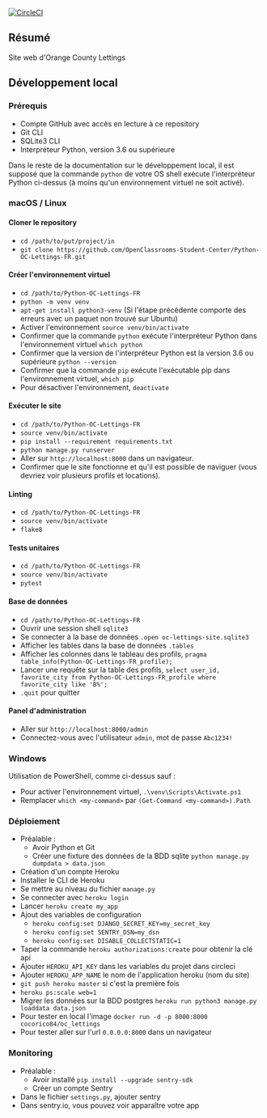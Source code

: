 [![CircleCI](https://circleci.com/gh/Cocorico84/oc_lettings/tree/master.svg?style=svg)](https://circleci.com/gh/Cocorico84/oc_lettings/tree/master)

## Résumé

Site web d'Orange County Lettings

## Développement local

### Prérequis

- Compte GitHub avec accès en lecture à ce repository
- Git CLI
- SQLite3 CLI
- Interpréteur Python, version 3.6 ou supérieure

Dans le reste de la documentation sur le développement local, il est supposé que la commande `python` de votre OS shell exécute l'interpréteur Python ci-dessus (à moins qu'un environnement virtuel ne soit activé).

### macOS / Linux

#### Cloner le repository

- `cd /path/to/put/project/in`
- `git clone https://github.com/OpenClassrooms-Student-Center/Python-OC-Lettings-FR.git`

#### Créer l'environnement virtuel

- `cd /path/to/Python-OC-Lettings-FR`
- `python -m venv venv`
- `apt-get install python3-venv` (Si l'étape précédente comporte des erreurs avec un paquet non trouvé sur Ubuntu)
- Activer l'environnement `source venv/bin/activate`
- Confirmer que la commande `python` exécute l'interpréteur Python dans l'environnement virtuel
`which python`
- Confirmer que la version de l'interpréteur Python est la version 3.6 ou supérieure `python --version`
- Confirmer que la commande `pip` exécute l'exécutable pip dans l'environnement virtuel, `which pip`
- Pour désactiver l'environnement, `deactivate`

#### Exécuter le site

- `cd /path/to/Python-OC-Lettings-FR`
- `source venv/bin/activate`
- `pip install --requirement requirements.txt`
- `python manage.py runserver`
- Aller sur `http://localhost:8000` dans un navigateur.
- Confirmer que le site fonctionne et qu'il est possible de naviguer (vous devriez voir plusieurs profils et locations).

#### Linting

- `cd /path/to/Python-OC-Lettings-FR`
- `source venv/bin/activate`
- `flake8`

#### Tests unitaires

- `cd /path/to/Python-OC-Lettings-FR`
- `source venv/bin/activate`
- `pytest`

#### Base de données

- `cd /path/to/Python-OC-Lettings-FR`
- Ouvrir une session shell `sqlite3`
- Se connecter à la base de données `.open oc-lettings-site.sqlite3`
- Afficher les tables dans la base de données `.tables`
- Afficher les colonnes dans le tableau des profils, `pragma table_info(Python-OC-Lettings-FR_profile);`
- Lancer une requête sur la table des profils, `select user_id, favorite_city from
  Python-OC-Lettings-FR_profile where favorite_city like 'B%';`
- `.quit` pour quitter

#### Panel d'administration

- Aller sur `http://localhost:8000/admin`
- Connectez-vous avec l'utilisateur `admin`, mot de passe `Abc1234!`

### Windows

Utilisation de PowerShell, comme ci-dessus sauf :

- Pour activer l'environnement virtuel, `.\venv\Scripts\Activate.ps1`
- Remplacer `which <my-command>` par `(Get-Command <my-command>).Path`

### Déploiement

- Préalable :
  - Avoir Python et Git
  - Créer une fixture des données de la BDD sqlite `python manage.py dumpdata > data.json`
- Création d'un compte Heroku
- Installer le CLI de Heroku
- Se mettre au niveau du fichier `manage.py`
- Se connecter avec `heroku login`
- Lancer `heroku create my_app`
- Ajout des variables de configuration
  - `heroku config:set DJANGO_SECRET_KEY=my_secret_key`
  - `heroku config:set SENTRY_DSN=my_dsn`
  - `heroku config:set DISABLE_COLLECTSTATIC=1`
- Taper la commande `heroku authorizations:create` pour obtenir la clé api
- Ajouter `HEROKU_API_KEY` dans les variables du projet dans circleci
- Ajouter `HEROKU_APP_NAME` le nom de l'application heroku (nom du site)
- `git push heroku master` si c'est la première fois
- `heroku ps:scale web=1`
- Migrer les données sur la BDD postgres `heroku run python3 manage.py loaddata data.json`
- Pour tester en local l'image `docker run -d -p 8000:8000 cocorico84/oc_lettings`
- Pour tester aller sur l'url `0.0.0.0:8000` dans un navigateur

### Monitoring

- Préalable :
  - Avoir installé `pip install --upgrade sentry-sdk`
  - Créer un compte Sentry
- Dans le fichier `settings.py`, ajouter sentry
- Dans sentry.io, vous pouvez voir apparaître votre app

